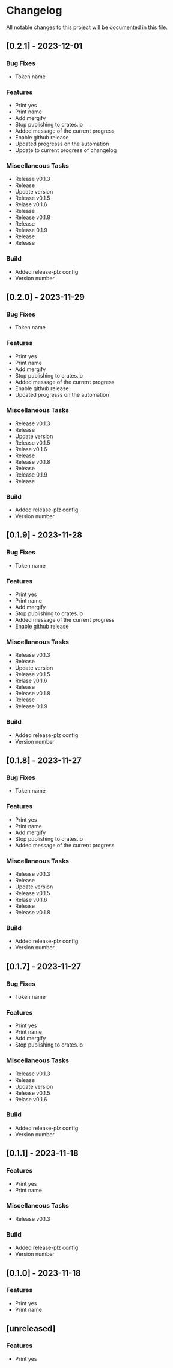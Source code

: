 # Changelog

All notable changes to this project will be documented in this file.

## [0.2.1] - 2023-12-01

### Bug Fixes

- Token name

### Features

- Print yes
- Print name
- Add mergify
- Stop publishing to crates.io
- Added message of the current progress
- Enable github release
- Updated progresss on the automation
- Update to current progress of changelog

### Miscellaneous Tasks

- Release v0.1.3
- Release
- Update version
- Release v0.1.5
- Relase v0.1.6
- Release
- Release v0.1.8
- Release
- Release 0.1.9
- Release
- Release

### Build

- Added release-plz config
- Version number

<!-- generated by git-cliff -->
## [0.2.0] - 2023-11-29

### Bug Fixes

- Token name

### Features

- Print yes
- Print name
- Add mergify
- Stop publishing to crates.io
- Added message of the current progress
- Enable github release
- Updated progresss on the automation

### Miscellaneous Tasks

- Release v0.1.3
- Release
- Update version
- Release v0.1.5
- Relase v0.1.6
- Release
- Release v0.1.8
- Release
- Release 0.1.9
- Release

### Build

- Added release-plz config
- Version number

<!-- generated by git-cliff -->
## [0.1.9] - 2023-11-28

### Bug Fixes

- Token name

### Features

- Print yes
- Print name
- Add mergify
- Stop publishing to crates.io
- Added message of the current progress
- Enable github release

### Miscellaneous Tasks

- Release v0.1.3
- Release
- Update version
- Release v0.1.5
- Relase v0.1.6
- Release
- Release v0.1.8
- Release
- Release 0.1.9

### Build

- Added release-plz config
- Version number

<!-- generated by git-cliff -->
## [0.1.8] - 2023-11-27

### Bug Fixes

- Token name

### Features

- Print yes
- Print name
- Add mergify
- Stop publishing to crates.io
- Added message of the current progress

### Miscellaneous Tasks

- Release v0.1.3
- Release
- Update version
- Release v0.1.5
- Relase v0.1.6
- Release
- Release v0.1.8

### Build

- Added release-plz config
- Version number

<!-- generated by git-cliff -->
## [0.1.7] - 2023-11-27

### Bug Fixes

- Token name

### Features

- Print yes
- Print name
- Add mergify
- Stop publishing to crates.io

### Miscellaneous Tasks

- Release v0.1.3
- Release
- Update version
- Release v0.1.5
- Relase v0.1.6

### Build

- Added release-plz config
- Version number

<!-- generated by git-cliff -->
## [0.1.1] - 2023-11-18

### Features

- Print yes
- Print name

### Miscellaneous Tasks

- Release v0.1.3

### Build

- Added release-plz config
- Version number

<!-- generated by git-cliff -->
## [0.1.0] - 2023-11-18

### Features

- Print yes
- Print name

<!-- generated by git-cliff -->
## [unreleased]

### Features

- Print yes

<!-- generated by git-cliff -->
